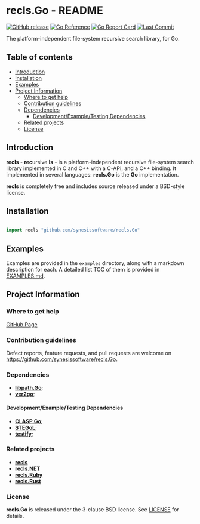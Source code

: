 # recls.Go - README <!-- omit in toc -->

[![GitHub release](https://img.shields.io/github/v/release/synesissoftware/recls.Go.svg)](https://github.com/synesissoftware/recls.Go/releases/latest)
[![Go Reference](https://pkg.go.dev/badge/github.com/synesissoftware/recls.Go.svg)](https://pkg.go.dev/github.com/synesissoftware/recls.Go)
[![Go Report Card](https://goreportcard.com/badge/github.com/synesissoftware/recls.Go)](https://goreportcard.com/report/github.com/synesissoftware/recls.Go)
[![Last Commit](https://img.shields.io/github/last-commit/synesissoftware/recls.Go)](https://github.com/synesissoftware/recls.Go/commits/master)

The platform-independent file-system recursive search library, for Go.


## Table of contents <!-- omit in toc -->

- [Introduction](#introduction)
- [Installation](#installation)
- [Examples](#examples)
- [Project Information](#project-information)
	- [Where to get help](#where-to-get-help)
	- [Contribution guidelines](#contribution-guidelines)
	- [Dependencies](#dependencies)
		- [Development/Example/Testing Dependencies](#developmentexampletesting-dependencies)
	- [Related projects](#related-projects)
	- [License](#license)



## Introduction

**recls** - **rec**ursive **ls** - is a platform-independent recursive file-system search library implemented in C and C++ with a C-API, and a C++ binding. It implemented in several languages: **recls.Go** is the **Go** implementation.

**recls** is completely free and includes source released under a BSD-style license.


## Installation

```Go

import recls "github.com/synesissoftware/recls.Go"
```


## Examples

Examples are provided in the ```examples``` directory, along with a markdown description for each. A detailed list TOC of them is provided in [EXAMPLES.md](./EXAMPLES.md).


## Project Information


### Where to get help

[GitHub Page](https://github.com/synesissoftware/recls.Go "GitHub Page")


### Contribution guidelines

Defect reports, feature requests, and pull requests are welcome on https://github.com/synesissoftware/recls.Go.


### Dependencies

* [**libpath.Go**](https://github.com/synesissoftware/libpath.Go/);
* [**ver2go**](https://github.com/synesissoftware/ver2go/);


#### Development/Example/Testing Dependencies

* [**CLASP.Go**](https://github.com/synesissoftware/CLASP.Go/);
* [**STEGoL**](https://github.com/synesissoftware/STEGoL/);
* [**testify**](https://github.com/stretchr/testify);


### Related projects

* [**recls**](https://github.com/synesissoftware/recls/)
* [**recls.NET**](https://github.com/synesissoftware/recls.NET/)
* [**recls.Ruby**](https://github.com/synesissoftware/recls.Ruby/)
* [**recls.Rust**](https://github.com/synesissoftware/recls.Rust/)


### License

**recls.Go** is released under the 3-clause BSD license. See [LICENSE](./LICENSE) for details.
